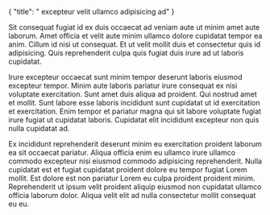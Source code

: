 {
  "title": " excepteur velit ullamco adipisicing ad"
}

Sit consequat fugiat id ex duis occaecat ad veniam aute ut minim amet aute laborum. Amet officia et velit aute minim ullamco dolore cupidatat tempor ea anim. Cillum id nisi ut consequat. Et ut velit mollit duis et consectetur quis id adipisicing. Quis reprehenderit culpa quis fugiat duis irure ad ut laboris cupidatat.

Irure excepteur occaecat sunt minim tempor deserunt laboris eiusmod excepteur tempor. Minim aute laboris pariatur irure consequat ex nisi voluptate exercitation. Sunt amet duis aliqua ad proident. Qui nostrud amet et mollit. Sunt labore esse laboris incididunt sunt cupidatat ut id exercitation et exercitation. Enim tempor et pariatur magna qui sit labore voluptate fugiat irure fugiat ut cupidatat laboris. Cupidatat elit incididunt excepteur non quis nulla cupidatat ad.

Ex incididunt reprehenderit deserunt minim eu exercitation proident laborum ea sit occaecat pariatur. Aliqua officia enim eu ullamco irure ullamco commodo excepteur nisi eiusmod commodo adipisicing reprehenderit. Nulla cupidatat est et fugiat cupidatat proident dolore eu tempor fugiat Lorem mollit. Est dolore est non pariatur Lorem eu culpa proident proident minim. Reprehenderit ut ipsum velit proident aliquip eiusmod non cupidatat ullamco officia laborum dolor. Aliqua velit elit ad nulla consectetur mollit consequat eu eu.